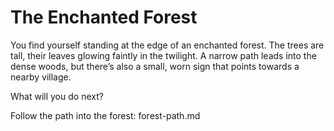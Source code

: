 # The Enchanted Forest

You find yourself standing at the edge of an enchanted forest. The trees are tall, their leaves glowing faintly in the twilight. A narrow path leads into the dense woods, but there’s also a small, worn sign that points towards a nearby village.

What will you do next?

Follow the path into the forest: forest-path.md

